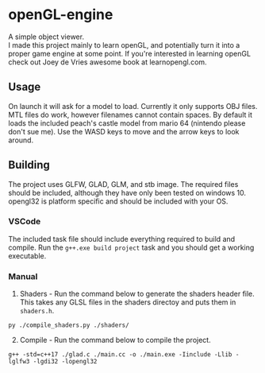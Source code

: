 # openGL-engine
A simple object viewer.  
I made this project mainly to learn openGL, and potentially turn it into a proper game engine at some point.
If you're interested in learning openGL check out Joey de Vries awesome book at learnopengl.com.

## Usage
On launch it will ask for a model to load. Currently it only supports OBJ files. MTL files do work, however filenames cannot contain spaces. By default it loads the included peach's castle model from mario 64 (nintendo please don't sue me). Use the WASD keys to move and the arrow keys to look around. 

## Building
The project uses GLFW, GLAD, GLM, and stb image. The required files should be included, although they have only been tested on windows 10. opengl32 is platform specific and should be included with your OS.

### VSCode
The included task file should include everything required to build and compile. Run the `g++.exe build project` task and you should get a working executable.
### Manual
1. Shaders - Run the command below to generate the shaders header file. This takes any GLSL files in the shaders directoy and puts them in `shaders.h`.
```
py ./compile_shaders.py ./shaders/
``` 
2. Compile - Run the command below to compile the project.
```
g++ -std=c++17 ./glad.c ./main.cc -o ./main.exe -Iinclude -Llib -lglfw3 -lgdi32 -lopengl32
```
